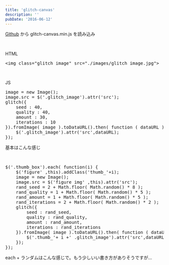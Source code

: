 ```yaml
---
title: 'glitch-canvas'
description: ''
pubDate: '2016-06-12'
---
```


<p><a href="https://github.com/snorpey/glitch-canvas">Github</a> から glitch-canvas.min.js を読み込み</p>
<p>&nbsp;</p>
<p>HTML</p>
<pre class="brush: xml; title: ; notranslate" title="">&lt;img class="glitch_image" src="./images/glitch_image.jpg"&gt;
</pre>
<p>&nbsp;</p>
<p>JS</p>
<pre class="brush: jscript; title: ; notranslate" title="">image = new Image();
image.src = $('.glitch_image').attr('src');
glitch({
	seed : 40,
	quality : 40,
	amount : 30,
	iterations : 10
}).fromImage( image ).toDataURL().then( function ( dataURL ) {
	$('.glitch_image').attr('src',dataURL);
});
</pre>
<p>基本はこんな感じ</p>
<p>&nbsp;</p>
<pre class="brush: jscript; title: ; notranslate" title="">$('.thumb_box').each( function(i) {
	$('figure' ,this).addClass('thumb_'+i);
	image = new Image();
	image.src = $('figure img' ,this).attr('src');
	rand_seed = 2 + Math.floor( Math.random() * 8 );
	rand_quality = 1 + Math.floor( Math.random() * 5 );
	rand_amount = 1 + Math.floor( Math.random() * 5 );
	rand_iterations = 2 + Math.floor( Math.random() * 2 );
	glitch({
		seed : rand_seed,
		quality : rand_quality,
		amount : rand_amount,
		iterations : rand_iterations
	}).fromImage( image ).toDataURL().then( function ( dataURL ) {
		$('.thumb_'+ i +' .glitch_image').attr('src',dataURL);
	});
});
</pre>
<p>each + ランダムはこんな感じで。もう少しいい書き方がありそうですが…</p>
